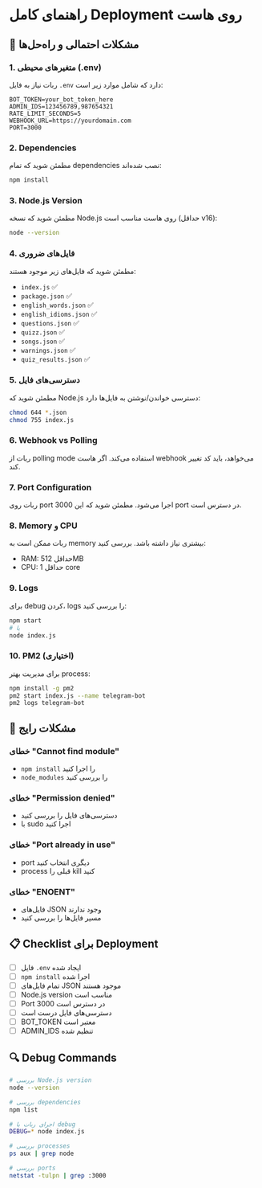 # راهنمای کامل Deployment روی هاست

## 🔧 مشکلات احتمالی و راه‌حل‌ها

### 1. متغیرهای محیطی (.env)
ربات نیاز به فایل `.env` دارد که شامل موارد زیر است:

```env
BOT_TOKEN=your_bot_token_here
ADMIN_IDS=123456789,987654321
RATE_LIMIT_SECONDS=5
WEBHOOK_URL=https://yourdomain.com
PORT=3000
```

### 2. Dependencies
مطمئن شوید که تمام dependencies نصب شده‌اند:

```bash
npm install
```

### 3. Node.js Version
مطمئن شوید که نسخه Node.js روی هاست مناسب است (حداقل v16):

```bash
node --version
```

### 4. فایل‌های ضروری
مطمئن شوید که فایل‌های زیر موجود هستند:
- `index.js` ✅
- `package.json` ✅
- `english_words.json` ✅
- `english_idioms.json` ✅
- `questions.json` ✅
- `quizz.json` ✅
- `songs.json` ✅
- `warnings.json` ✅
- `quiz_results.json` ✅

### 5. دسترسی‌های فایل
مطمئن شوید که Node.js دسترسی خواندن/نوشتن به فایل‌ها دارد:

```bash
chmod 644 *.json
chmod 755 index.js
```

### 6. Webhook vs Polling
ربات از polling mode استفاده می‌کند. اگر هاست webhook می‌خواهد، باید کد تغییر کند.

### 7. Port Configuration
ربات روی port 3000 اجرا می‌شود. مطمئن شوید که این port در دسترس است.

### 8. Memory و CPU
ربات ممکن است به memory بیشتری نیاز داشته باشد. بررسی کنید:
- RAM: حداقل 512MB
- CPU: حداقل 1 core

### 9. Logs
برای debug کردن، logs را بررسی کنید:

```bash
npm start
# یا
node index.js
```

### 10. PM2 (اختیاری)
برای مدیریت بهتر process:

```bash
npm install -g pm2
pm2 start index.js --name telegram-bot
pm2 logs telegram-bot
```

## 🚨 مشکلات رایج

### خطای "Cannot find module"
- `npm install` را اجرا کنید
- `node_modules` را بررسی کنید

### خطای "Permission denied"
- دسترسی‌های فایل را بررسی کنید
- با sudo اجرا کنید

### خطای "Port already in use"
- port دیگری انتخاب کنید
- process قبلی را kill کنید

### خطای "ENOENT"
- فایل‌های JSON وجود ندارند
- مسیر فایل‌ها را بررسی کنید

## 📋 Checklist برای Deployment

- [ ] فایل `.env` ایجاد شده
- [ ] `npm install` اجرا شده
- [ ] تمام فایل‌های JSON موجود هستند
- [ ] Node.js version مناسب است
- [ ] Port 3000 در دسترس است
- [ ] دسترسی‌های فایل درست است
- [ ] BOT_TOKEN معتبر است
- [ ] ADMIN_IDS تنظیم شده

## 🔍 Debug Commands

```bash
# بررسی Node.js version
node --version

# بررسی dependencies
npm list

# اجرای ربات با debug
DEBUG=* node index.js

# بررسی processes
ps aux | grep node

# بررسی ports
netstat -tulpn | grep :3000
```
